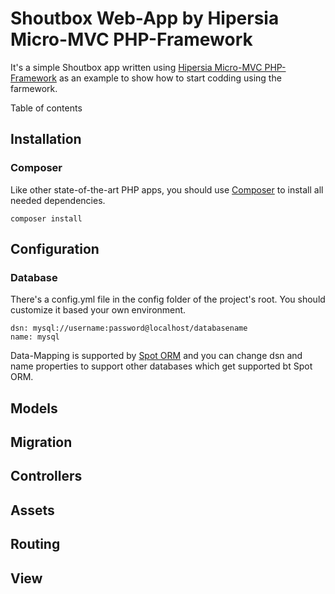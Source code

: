 # Shoutbox Web-App by Hipersia Micro-MVC PHP-Framework

It's a simple Shoutbox app written using [Hipersia Micro-MVC PHP-Framework](https://github.com/Amirhb/hipersia "Hipersia Micro-MVC PHP-Framework") as an example to show how to start codding using the farmework.

Table of contents

## Installation

### Composer
Like other state-of-the-art PHP apps, you should use [Composer](https://getcomposer.org/download/ "Composer") to install all needed dependencies.
```
composer install
```
## Configuration
### Database
There's a config.yml file in the config folder of the project's root. You should customize it based your own environment.
```
dsn: mysql://username:password@localhost/databasename
name: mysql
```
Data-Mapping is supported by [Spot ORM](http://phpdatamapper.com "Spot ORM") and you can change dsn and name properties to support other databases which get supported bt Spot ORM.
## Models
## Migration
## Controllers
## Assets
## Routing
## View